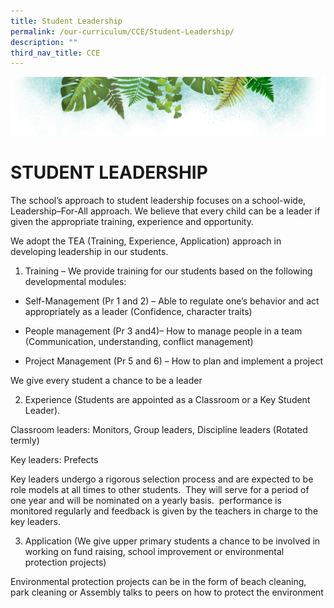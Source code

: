 ```yaml
---
title: Student Leadership
permalink: /our-curriculum/CCE/Student-Leadership/
description: ""
third_nav_title: CCE
---
```

![](/images/Banner.png)

# STUDENT LEADERSHIP

The school’s approach to student leadership focuses on a school-wide, Leadership–For-All approach. We believe that every child can be a leader if given the appropriate training, experience and opportunity.

We adopt the TEA (Training, Experience, Application) approach in developing leadership in our students.

1) Training – We provide training for our students based on the following developmental modules:

*   Self-Management (Pr 1 and 2) – Able to regulate one’s behavior and act appropriately as a leader (Confidence, character traits)  
    
*   People management (Pr 3 and4)– How to manage people in a team (Communication, understanding, conflict management)  
    
*   Project Management (Pr 5 and 6) – How to plan and implement a project

We give every student a chance to be a leader

2) Experience (Students are appointed as a Classroom or a Key Student Leader).

Classroom leaders: Monitors, Group leaders, Discipline leaders (Rotated termly)  

Key leaders: Prefects 

Key leaders undergo a rigorous selection process and are expected to be role models at all times to other students.  They will serve for a period of one year and will be nominated on a yearly basis.  performance is monitored regularly and feedback is given by the teachers in charge to the key leaders.

3) Application (We give upper primary students a chance to be involved in working on fund raising, school improvement or environmental protection projects)

Environmental protection projects can be in the form of beach cleaning, park cleaning or Assembly talks to peers on how to protect the environment